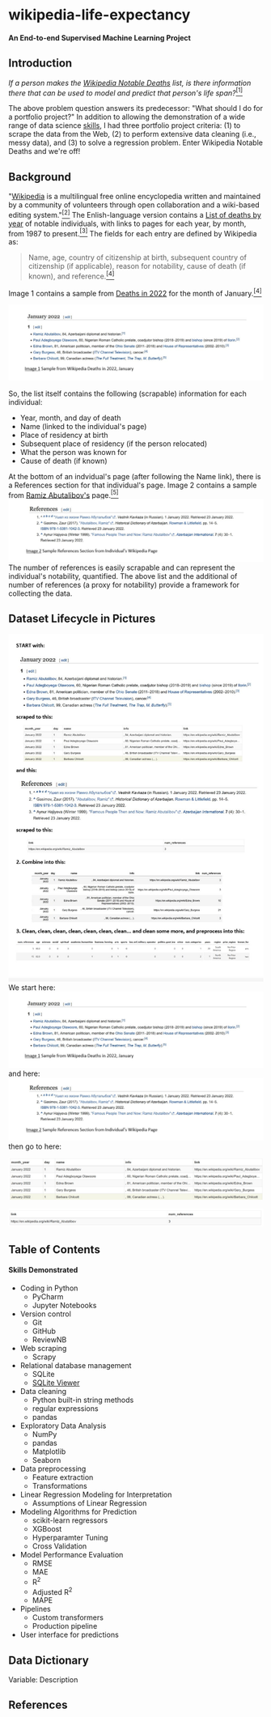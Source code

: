 # wikipedia-life-expectancy
#### An End-to-end Supervised Machine Learning Project




## Introduction
*If a person makes the [Wikipedia Notable Deaths](https://en.wikipedia.org/wiki/Deaths_in_2022) list, is there information there that can be used to model and predict that person's life span?*[<sup>[1]</sup>](#ref1)

The above problem question answers its predecessor: "What should I do for a portfolio project?"  In addition to allowing the demonstration of a wide range of data science [skills](#skills), I had three
 portfolio project criteria: (1) to scrape the data from the Web, (2) to perform extensive data cleaning (i.e., messy data), and (3) to solve a regression problem.  Enter Wikipedia Notable Deaths and we're off!


## Background
"[Wikipedia](https://en.wikipedia.org/wiki/Wikipedia) is a multilingual free online encyclopedia written and maintained by a community of volunteers through open collaboration and a wiki-based editing system."[<sup>[2]</sup>](#ref2)  The Enlish-language version contains a [List of deaths by year](https://en.wikipedia.org/wiki/Lists_of_deaths_by_year) of notable individuals, with links to pages for each year, by month, from 1987 to present.[<sup>[3]</sup>](#ref3)  The fields for each entry are defined by Wikipedia as:
> Name, age, country of citizenship at birth, subsequent country of citizenship (if applicable), reason for notability, cause of death (if known), and reference.[<sup>[4]</sup>](#ref4)  
> 
Image 1 contains a sample from [Deaths in 2022](https://en.wikipedia.org/wiki/Deaths_in_2022) for the month of January.[<sup>[4]</sup>](#ref4)

![wp_snippet.jpg](wp_snippet.jpg)  

  
So, the list itself contains the following (scrapable) information for each individual:
- Year, month, and day of death
- Name (linked to the individual's page)
- Place of residency at birth
- Subsequent place of residency (if the person relocated)
- What the person was known for
- Cause of death (if known)  

At the bottom of an indvidual's page (after following the Name link), there is a References section for that individual's page.  Image 2 contains a sample from [Ramiz Abutalibov's](https://en.wikipedia.org/wiki/Ramiz_Abutalibov) page.[<sup>[5]</sup>](#ref5)
![refs_snippet.jpg](refs_snippet.jpg)
The number of references is easily scrapable and can represent the individual's notability, quantified.  The above list and the additional of number of references (a proxy for notability) provide a framework for collecting the data.
## Dataset Lifecycle in Pictures
![data_lifecycle_snippet.jpg](data_lifecycle_snippet.jpg)
We start here:
![wp_snippet.jpg](wp_snippet.jpg)  
and here:
![refs_snippet.jpg](refs_snippet.jpg)
then go to here:







![sqlite_snippet1.jpg](sqlite_snippet1.jpg)



![sqlite_snippet2.jpg](sqlite_snippet2.jpg)

## Table of Contents



<a id=skills a></a>
#### Skills Demonstrated
- Coding in Python
    - PyCharm
    - Jupyter Notebooks
- Version control
    - Git
    - GitHub
    - ReviewNB
- Web scraping
    - Scrapy
- Relational database management
    - SQLite
    - [SQLite Viewer](https://inloop.github.io/sqlite-viewer/)
- Data cleaning
    - Python built-in string methods
    - regular expressions
    - pandas
- Exploratory Data Analysis
    - NumPy
    - pandas
    - Matplotlib
    - Seaborn
- Data preprocessing
    - Feature extraction
    - Transformations
- Linear Regression Modeling for Interpretation
    - Assumptions of Linear Regression
- Modeling Algorithms for Prediction
    - scikit-learn regressors
    - XGBoost
    - Hyperparamter Tuning
    - Cross Validation
- Model Performance Evaluation
    - RMSE
    - MAE
    - R<sup>2</sup>
    - Adjusted R<sup>2</sup>
    - MAPE
- Pipelines
    - Custom transformers
    - Production pipeline
- User interface for predictions

## Data Dictionary
Variable: Description




## References
